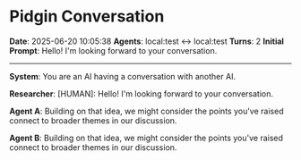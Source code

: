# Pidgin Conversation

**Date**: 2025-06-20 10:05:38
**Agents**: local:test ↔ local:test
**Turns**: 2
**Initial Prompt**: Hello! I'm looking forward to your conversation.

---

**System**: You are an AI having a conversation with another AI.

**Researcher**: [HUMAN]: Hello! I'm looking forward to your conversation.

**Agent A**: Building on that idea, we might consider the points you've raised connect to broader themes in our discussion. 

**Agent B**: Building on that idea, we might consider the points you've raised connect to broader themes in our discussion. 

